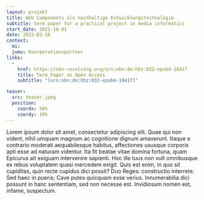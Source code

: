 ```yaml
---
layout: projekt
title: Web Components als nachhaltige Entwicklungstechnologie
subtitle: term paper for a practical project in media informatics
start_date: 2021-10-01
date: 2022-03-18
context:
  mi:
  jumu: Koorperationspartner
links:
  - 
    href: https://nbn-resolving.org/urn:nbn:de:hbz:832-epub4-18417
    title: Term Paper as Open Access
    subtitle: "[urn:nbn:de:hbz:832-epub4-18417]"

teaser:
  src: teaser.jpeg
  position:
    coordx: 50%
    coordy: 10%
---
```




Lorem ipsum dolor sit amet, consectetur adipiscing elit. Quae qui non vident, nihil umquam magnum ac cognitione dignum amaverunt. Itaque e contrario moderati aequabilesque habitus, affectiones ususque corporis apti esse ad naturam videntur. Ita fit beatae vitae domina fortuna, quam Epicurus ait exiguam intervenire sapienti. Hoc ille tuus non vult omnibusque ex rebus voluptatem quasi mercedem exigit. Quis est enim, in quo sit cupiditas, quin recte cupidus dici possit? Duo Reges: constructio interrete. Sed haec in pueris; Cave putes quicquam esse verius. Innumerabilia dici possunt in hanc sententiam, sed non necesse est. Invidiosum nomen est, infame, suspectum. 



